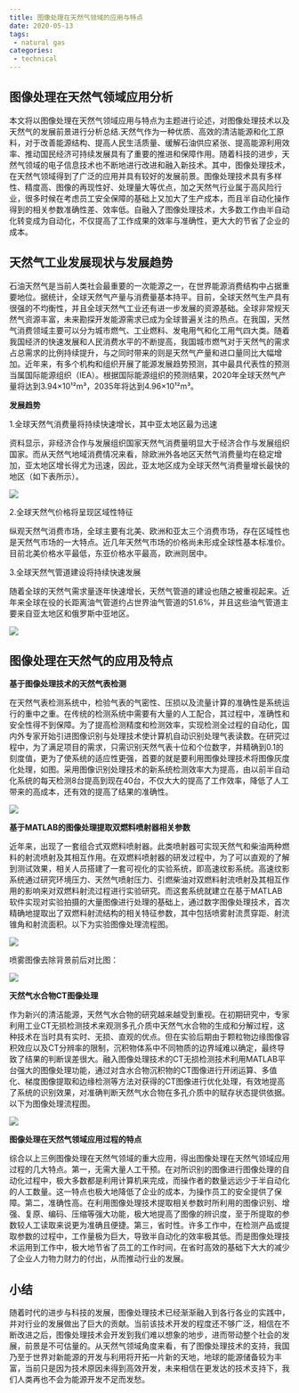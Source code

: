 ```yaml
---
title: 图像处理在天然气领域的应用与特点
date: 2020-05-13
tags:
 - natural gas
categories:
 - technical
---
```


## 图像处理在天然气领域应用分析

本文将以图像处理在天然气领域应用与特点为主题进行论述，对图像处理技术以及天然气的发展前景进行分析总结.天然气作为一种优质、高效的清洁能源和化工原料，对于改善能源结构、提高人民生活质量、缓解石油供应紧张、提高能源利用效率、推动国民经济可持续发展具有了重要的推进和保障作用。随着科技的进步，天然气领域的电子信息技术也不断地进行改进和融入新技术。其中，图像处理技术，在天然气领域得到了广泛的应用并具有较好的发展前景。图像处理技术具有多样性、精度高、图像的再现性好、处理量大等优点，加之天然气行业属于高风险行业，很多时候在考虑员工安全保障的基础上又加大了生产成本，而且半自动化操作得到的相关参数准确性差、效率低。自融入了图像处理技术，大多数工作由半自动化转变成为自动化，不仅提高了工作成果的效率与准确性，更大大的节省了企业的成本。




## 天然气工业发展现状与发展趋势

石油天然气是当前人类社会最重要的一次能源之一，在世界能源消费结构中占据重要地位。据统计，全球天然气产量与消费量基本持平。目前，全球天然气生产具有很强的不均衡性，并且全球天然气工业还有进一步发展的资源基础。全球非常规天然气资源丰富，未来勘探开发能源需求已成为全球普遍关注的热点。在我国，天然气消费领域主要可以分为城市燃气、工业燃料、发电用气和化工用气四大类。随着我国经济的快速发展和人民消费水平的不断提高，我国城市燃气对于天然气的需求占总需求的比例持续提升，与之同时带来的则是天然气产量和进口量同比大幅增加。近年来，有多个机构和组织开展了能源发展趋势预测，其中最具代表性的预测当属国际能源组织（IEA）。根据国际能源组织的预测结果，2020年全球天然气产量将达到3.94×10¹²m³，2035年将达到4.96×10¹²m³。

**发展趋势**

1.全球天然气消费量将持续快速增长，其中亚太地区最为迅速

资料显示，非经济合作与发展组织国家天然气消费量明显大于经济合作与发展组织国家。而从天然气地域消费情况来看，除欧洲外各地区天然气消费量均在稳定增加，亚太地区增长得尤为迅速，因此，亚太地区成为全球天然气消费量增长最快的地区（如下表所示）。

![](asset/20200307/图片1.jpg)

2.全球天然气价格将呈现区域性特征

纵观天然气消费市场，全球主要有北美、欧洲和亚太三个消费市场，存在区域性也是天然气市场的一大特点。近几年天然气市场的价格尚未形成全球性基本标准价。目前北美价格水平最低，东亚价格水平最高，欧洲则居中。

3.全球天然气管道建设将持续快速发展

随着全球的天然气需求量逐年快速增长，天然气管道的建设也随之被重视起来。近年来全球在役的长距离油气管道约占世界油气管道的51.6%，并且这些油气管道主要来自亚太地区和俄罗斯中亚地区。

![](asset/20200307/图片2.jpg)


## 图像处理在天然气的应用及特点

**基于图像处理技术的天然气表检测**

在天然气表检测系统中，检验气表的气密性、压损以及流量计算的准确性是系统运行的重中之重。在传统的检测系统中需要有大量的人工配合，其过程中，准确性和安全性得不到保障。为了提高检测精度和检测效率，实现检测全过程的自动化，国内外专家开始引进图像识别与处理技术使计算机自动识别处理气表读数。在研究过程中，为了满足项目的需求，只需识别天然气表十位和个位数字，并精确到0.1的刻度值，更为了使系统的适应性更强，首要的就是要利用图像处理技术将图像灰度化处理，如图。采用图像识别处理技术的新系统检测效率大为提高，由以前半自动化系统的每天检测8台提高到现在40台，不仅大大的提高了工作效率，降低了人工带来的高成本，还有效的提高了结果的准确性。

![](asset/20200307/图片3.jpg)

**基于MATLAB的图像处理提取双燃料喷射器相关参数**

近年来，出现了一套组合式双燃料喷射器。此类喷射器可实现天然气和柴油两种燃料的射流喷射及其相互作用。在双燃料喷射器的研发过程中，为了可以直观的了解到测试效果，相关人员搭建了一套可视化的实验系统，即高速纹影系统。高速纹影系统通过研究环境压力、天然气喷射压力、引燃柴油对双燃料射流喷射及其相互作用的影响来对双燃料射流过程进行实验研究。而这套系统就建立在基于MATLAB软件实现对实验拍摄的大量图像进行处理的基础上，通过数字图像处理技术，首次精确地提取出了双燃料射流结构的相关特征参数，其中包括喷雾射流贯穿距、射流锥角和射流面积。以下为实验图像处理流程图。

![](asset/20200307/图片4.jpg)

喷雾图像去除背景前后对比图：

![](asset/20200307/图片5.jpg)

**天然气水合物CT图像处理**

作为新兴的清洁能源，天然气水合物的研究越来越受到重视。在初期研究中，专家利用工业CT无损检测技术来观测多孔介质中天然气水合物的生成和分解过程，这种技术在当时具有实时、无损、直观的优点。但在实验后期由于颗粒物边缘图像容积效应以及CT分辨率的限制，沉积物体系中不同物质的边界域难以确定，最终导致了结果的判断误差很大。融入图像处理技术的CT无损检测技术利用MATLAB平台强大的图像处理功能，通过对含水合物沉积物的CT图像进行开闭运算、多值化、梯度图像提取和边缘检测等方法对获得的CT图像进行优化处理，有效地提高了系统的识别效果，对准确判断天然气水合物在多孔介质中的赋存状态提供依据。以下为图像处理流程图。

![](asset/20200307/图片6.jpg)

**图像处理在天然气领域应用过程的特点**

综合以上三例图像处理在天然气领域的重大应用，得出图像处理在天然气领域应用过程的几大特点。第一，无需大量人工干预。在对所识别的图像进行图像处理的自动化过程中，极大多数都是利用计算机来完成，而操作者的数量远远少于半自动化的人工数量。这一特点也极大地降低了企业的成本，为操作员工的安全提供了保障。第二，准确性高。在利用图像处理技术提取相关参数时所利用的图像识别、增强、复原、编码、压缩等强大功能，极大地提高了图像的辨识度，至于所提取的参数较人工读取来说更为准确且便捷。第三，省时性。许多工作中，在检测产品或提取参数的过程中，工作量极为巨大，导致半自动化的效率极其低。而是图像处理技术运用到工作中，极大地节省了员工的工作时间，在省时高效的基础下大大的减少了企业人力物力财力的付出，从而推动行业的发展。

## 小结

随着时代的进步与科技的发展，图像处理技术已经渐渐融入到各行各业的实践中，并对行业的发展做出了巨大的贡献。当前该技术开发的程度还不够广泛，相信在不断改进之后，图像处理技术会开发到我们难以想象的地步，进而带动整个社会的发展，前景是不可估量的。从天然气领域角度来看，有了图像处理技术的支持，我国乃至于世界对新能源的开发与利用将开拓一片新的天地，地球的能源储备较为丰富，当前只是因为技术原因未得到高效开发，未来相信在更发达的技术支持下，我们人类再也不会为能源开发不足而发愁。

